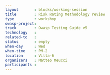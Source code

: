 ```yaml
---
layout       : blocks/working-session
title        : Risk Rating Methodology review
type         : workshop
owasp-project: 
track        : Owasp Testing Guide v5
technology   :
related-to   :
status       : empty
when-day     : Wed
when-time    : PM-2
location     : Villa-6
organizers   : Matteo Meucci
participants : 
---
```

